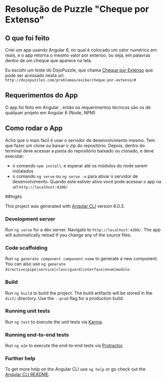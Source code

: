 
# Resolução de Puzzle "Cheque por Extenso"

## O que foi feito

Criei um app usando Angular 6, no qual é colocado um valor numérico em reais, e o app retorna o mesmo valor por extenso, ou seja, em palavras dentro de um cheque que aparece na tela.

Eu escolhí um teste do DojoPuzzle, que chama [Cheque por Extenso](http://dojopuzzles.com/problemas/exibe/cheque-por-extenso/#) que pode ser acessado nesta url: `http://dojopuzzles.com/problemas/exibe/cheque-por-extenso/#`

## Requerimentos do App

O app foi feito em Angular , então os requerimentos técnicos são os de qualquer projeto em Angular 6 (Node, NPM)

## Como rodar o App

Acho que o mais fácil é usar o servidor de desenvolvimento mesmo. Tem que fazer um clone ou baixar o zip do repositório. Depois, dentro do terminal deve acessar a pasta do repositório baixado ou clonado, e deve executar:
 - o comando `npm install`, e esperar até os módulos do node serem instalados
 - o comando `ng serve` ou `ng serve -o` para ativar o servidor de desenvolvimento. Quando este estiver ativo você pode acessar o app na url `http://localhost:4200/`


##Ingês

This project was generated with [Angular CLI](https://github.com/angular/angular-cli) version 6.0.3.

### Development server

Run `ng serve` for a dev server. Navigate to `http://localhost:4200/`. The app will automatically reload if you change any of the source files.

### Code scaffolding

Run `ng generate component component-name` to generate a new component. You can also use `ng generate directive|pipe|service|class|guard|interface|enum|module`.

### Build

Run `ng build` to build the project. The build artifacts will be stored in the `dist/` directory. Use the `--prod` flag for a production build.

### Running unit tests

Run `ng test` to execute the unit tests via [Karma](https://karma-runner.github.io).

### Running end-to-end tests

Run `ng e2e` to execute the end-to-end tests via [Protractor](http://www.protractortest.org/).

### Further help

To get more help on the Angular CLI use `ng help` or go check out the [Angular CLI README](https://github.com/angular/angular-cli/blob/master/README.md).
